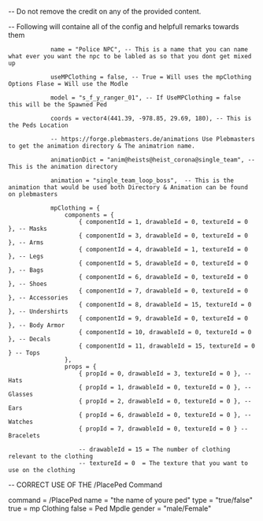 -- Do not remove the credit on any of the provided content. 

-- Following will containe all of the config and helpfull remarks towards them

                name = "Police NPC", -- This is a name that you can name what ever you want the npc to be labled as so that you dont get mixed up
                
                useMPClothing = false, -- True = Will uses the mpClothing Options Flase = Will use the Modle
                
                model = "s_f_y_ranger_01", -- If UseMPClothing = false this will be the Spawned Ped
                
                coords = vector4(441.39, -978.85, 29.69, 180), -- This is the Peds Location
                
                -- https://forge.plebmasters.de/animations Use Plebmasters to get the animation directory & The animatrion name. 
                
                animationDict = "anim@heists@heist_corona@single_team", -- This is the animation directory
                
                animation = "single_team_loop_boss",  -- This is the animation that would be used both Directory & Animation can be found on plebmasters
                
                mpClothing = {
                    components = {
                        { componentId = 1, drawableId = 0, textureId = 0 }, -- Masks
                        { componentId = 3, drawableId = 0, textureId = 0 }, -- Arms
                        { componentId = 4, drawableId = 1, textureId = 0 }, -- Legs
                        { componentId = 5, drawableId = 0, textureId = 0 }, -- Bags
                        { componentId = 6, drawableId = 0, textureId = 0 }, -- Shoes
                        { componentId = 7, drawableId = 0, textureId = 0 }, -- Accessories
                        { componentId = 8, drawableId = 15, textureId = 0 }, -- Undershirts
                        { componentId = 9, drawableId = 0, textureId = 0 }, -- Body Armor
                        { componentId = 10, drawableId = 0, textureId = 0 }, -- Decals
                        { componentId = 11, drawableId = 15, textureId = 0 } -- Tops
                    },
                    props = {
                        { propId = 0, drawableId = 3, textureId = 0 }, -- Hats
                        { propId = 1, drawableId = 0, textureId = 0 }, -- Glasses
                        { propId = 2, drawableId = 0, textureId = 0 }, -- Ears
                        { propId = 6, drawableId = 0, textureId = 0 }, -- Watches
                        { propId = 7, drawableId = 0, textureId = 0 } -- Bracelets

                        -- drawableId = 15 = The number of clothing relevant to the clothing
                        -- textureId = 0  = The texture that you want to use on the clothing

-- CORRECT USE OF THE /PlacePed Command

command = /PlacePed
name = "the name of youre ped"
type = "true/false" true = mp Clothing false = Ped Mpdle
gender = "male/Female"

